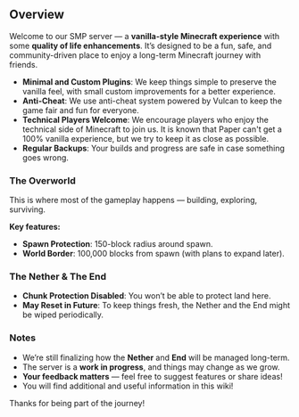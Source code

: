 
## Overview

Welcome to our SMP server — a **vanilla-style Minecraft experience** with some **quality of life enhancements**. It’s designed to be a fun, safe, and community-driven place to enjoy a long-term Minecraft journey with friends.

- **Minimal and Custom Plugins**: We keep things simple to preserve the vanilla feel, with small custom improvements for a better experience.
- **Anti-Cheat**: We use anti-cheat system powered by Vulcan to keep the game fair and fun for everyone.
- **Technical Players Welcome**: We encourage players who enjoy the technical side of Minecraft to join us. It is known that Paper can't get a 100% vanilla experience, but we try to keep it as close as possible.
- **Regular Backups**: Your builds and progress are safe in case something goes wrong.

### The Overworld

This is where most of the gameplay happens — building, exploring, surviving.

**Key features:**

- **Spawn Protection**: 150-block radius around spawn.
- **World Border**: 100,000 blocks from spawn (with plans to expand later).


### The Nether & The End

- **Chunk Protection Disabled**: You won’t be able to protect land here.
- **May Reset in Future**: To keep things fresh, the Nether and the End might be wiped periodically.

### Notes

- We’re still finalizing how the **Nether** and **End** will be managed long-term.
- The server is a **work in progress**, and things may change as we grow.
- **Your feedback matters** — feel free to suggest features or share ideas!
- You will find additional and useful information in this wiki!


Thanks for being part of the journey!
